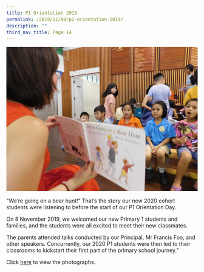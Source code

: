 ```yaml
---
title: P1 Orientation 2019
permalink: /2019/11/08/p1-orientation-2019/
description: ""
third_nav_title: Page 14
---
```

<img src="/images/DSCN0520-1024x768.jpg">
<p>"We’re going on a bear hunt!” That’s the story our new 2020 cohort students were listening to before the start of our P1 Orientation Day.</p>
<p>On 8 November 2019, we welcomed our new Primary 1 students and families, and the students were all excited to meet their new classmates.</p>
<p>The parents attended talks conducted by our Principal, Mr Francis Foo, and other speakers. Concurrently, our 2020 P1 students were then led to their classrooms to kickstart their first part of the primary school journey."</p>
<p>Click&nbsp;<a href="https://www.facebook.com/pg/Blangah-Rise-Primary-School-1143547012326368/photos/?tab=album&amp;album_id=3104821629532220">here</a>&nbsp;to view the photographs.</p>